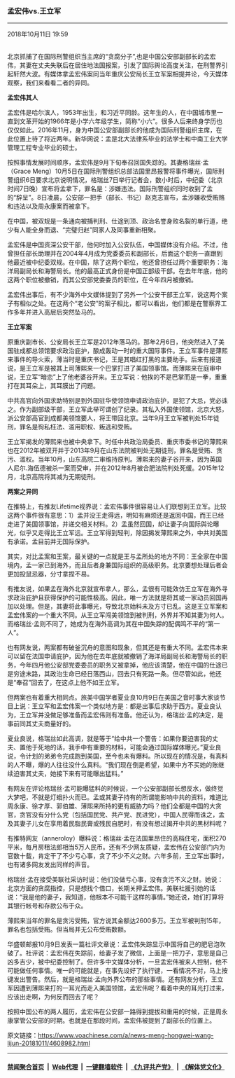 ### 孟宏伟vs.王立军
------------------------

<div class="published">
 <span class="date" title="中国时间">
  <time datetime="2018-10-11T19:59:23+08:00">
   2018年10月11日 19:59
  </time>
 </span>
</div>
<br/>
<div class="wsw">
 <p>
  北京抓捕了在国际刑警组织当主席的“贪腐分子”,也是中国公安部副部长的孟宏伟，其妻在丈夫失联后在居住地法国报案，引发了国际舆论高度关注，在刑警界引起轩然大波。有媒体拿孟宏伟案同当年重庆公安局长王立军案相提并论，今天媒体观察，我们来看看二者的异同。
 </p>
 <p>
  <strong>
   孟宏伟其人
  </strong>
 </p>
 <p>
  孟宏伟是哈尔滨人，1953年出生，和习近平同龄。这年生的人，在中国城市里一直到文革开始的1966年是小学六年级学生，简称“小六”。很多人后来终身学历也仅仅如此。2016年11月，身为中国公安部副部长的他成为国际刑警组织主席，在此位置上待了将近两年。新华网说：孟是北大法律系毕业的法学士和中南工业大学管理工程专业毕业的硕士。
 </p>
 <p>
  按照事情发展时间顺序，孟宏伟是9月下旬奉召回国失踪的。其妻格瑞丝·孟（Grace Meng）10月5日在国际刑警组织总部法国里昂报警将事件曝光，国际刑警组织6日要求北京说明情况，格瑞丝7日举行记者会，数小时后，中纪委（北京时间7日晚）宣布将孟拿下，罪名是：涉嫌违法。国际刑警组织同时收到了孟的“辞呈”。8日凌晨，公安部一把手（部长、书记）赵克志宣布，孟涉嫌收受贿赂和违法以及周永康案而被拿下。
 </p>
 <p>
  在中国，被双规是一条通向被捕判刑、仕途到顶、政治名誉身败名裂的单行道，绝少有人能全身而退、“完璧归赵”同家人及同事重新相聚。
 </p>
 <p>
  孟宏伟是中国资深公安干部，他何时加入公安队伍，中国媒体没有介绍。不过，他曾担任部长助理并在2004年4月成为党委委员和副部长，后面这个职务一直跟到他最近被中纪委双规。在中国，除了这两个职位，他还曾担任过两个重要职务：海洋局副局长和海警局长。他的最高正式身份是中国正部级干部。在去年年底，他的这两个职位被撤销，而其公安部党委委员的职位，在今年四月被撤销。
 </p>
 <p>
  孟宏伟出事后，有不少海外中文媒体提到了另外一个公安干部王立军，说这两个案子有相似之处。在这两个“老公安”的案子相比，都可以看出，他们都是在警察界工作多年并进入高层后突然坠马的。
 </p>
 <p>
  <strong>
   王立军案
  </strong>
 </p>
 <p>
  原重庆副市长、公安局长王立军是2012年落马的。那年2月6日，他突然进入了美国驻成都总领馆要求政治庇护，酿成轰动一时的重大国际事件。王立军事件是薄熙来事件的导火索，薄当时是重庆书记，王是其唱红打黑的主要助手。后来有报道说，是王立军是被其上司薄熙来一个巴掌打进了美国领事馆。而薄熙来在庭审中说，王立军“暗恋”上了他老婆谷开来。王立军说：他挨的不是巴掌而是一拳，重重打在其耳朵上，其耳膜出了问题。
 </p>
 <p>
  中共高官向外国求助特别是到外国驻华使领馆申请政治庇护，是犯了大忌，党必诛之。作为副部级干部，王立军此举可谓创了纪录。其私入外国使领馆，北京大怒，派公安部高官到成都美领馆要人，将王带回北京。当年9月王立军被判处15年徒刑，罪名是徇私枉法、滥用职权、叛逃和受贿。
 </p>
 <p>
  王立军揭发的薄熙来也被中央拿下。时任中共政治局委员、重庆市委书记的薄熙来也在2012年被双开并于2013年9月在山东法院被判处无期徒刑，罪名是受贿、贪污、滥权。当年10月，山东高院二审维持原判。薄熙来的妻子谷开来，因为英国人尼尔.海伍德被杀一案而受审，并在2012年8月被合肥法院判处死缓。2015年12月，北京高院将其减为无期徒刑。
 </p>
 <p>
  <strong>
   两案之异同
  </strong>
 </p>
 <p>
  在推特上，有推友Lifetime视界说：孟宏伟事件很容易让人们联想到王立军。比较这两个事件很有意思：1）孟并没王走得远，明知有麻烦还是返回中国，而王已经走进了美国领事馆，并递交相关材料。2）孟虽然回国，却让妻子向国际舆论曝光，似乎又走得比王立军远。王立军得到轻判，除因揭发薄熙来之外，中共对美国有承诺。孟目前并无国际保护。
 </p>
 <p>
  其实，对比孟案和王案，最关键的一点就是王与孟所处的地方不同：王全家在中国境内，孟一家已到海外，而且后者身兼国际组织的高级职务。北京要想处理后者会更加投鼠忌器，分寸拿捏不易。
 </p>
 <p>
  有推友说，如果孟在海外北京就宣布拿人，那么，孟很有可能效仿王立军在海外寻求政治庇护且获得保护的可能性极高。因此，唯一方法就是将其或一家动员回国再加以处理。但是，其妻将此事曝光，导致北京始料未及方寸已乱。这是王立军案和孟宏伟案的一个重大不同。从王立军闯美领馆到被判刑，外界并不知其妻为何人。而格瑞丝·孟则不同了，她成为在海外高调为其在中国失踪的配偶鸣不平的“第一人”。
 </p>
 <p>
  也有网友说，两案都有破釜沉舟的意图和现象，但其还是有重大不同。孟宏伟本来可以留在法国申请庇护，因为他在去年底就被撤销了海洋局副局长和海警局长的职务，今年四月他公安部党委委员的职务又被拿掉，他应该清楚，他在中国的仕途已是穷途末路，其政治生命已经日落西山，回去只有死路一条。但尽管如此，他还是“奉召”回去了，在这点上他不如王立军。
 </p>
 <p>
  但两案也有着重大相同点。旅美中国学者夏业良10月9日在美国之音时事大家谈节目上说：王立军和孟宏伟案一个类似地方是：都是出事后求助于西方。夏业良认为，王立军并没做足够准备而孟宏伟则有准备。他还认为，格瑞丝·孟的决定，是事前同其丈夫商量好的。
 </p>
 <p>
  夏业良说，格瑞丝如此高调，就是等于“给中共一个警告：如果你要迫害我的丈夫、置他于死地的话，我手中有重要的材料，可能会通过国际媒体曝光。”夏业良说，令计划的弟弟令完成跑到美国，至今也未有爆料。所以现在的情况是，有真料的人不曝，爆的人往往没什么真料。“我们现在倒是希望，如果中方不买她的账继续迫害其丈夫，她接下来有可能曝出猛料。”
 </p>
 <p>
  有网友在评论格瑞丝·孟可能曝猛料的时候说，一个公安部副部长想反水，做终觉大梦吧，不就是灯蛾扑火而已。孟或其妻子持有的所谓能影响中共的资料，难道比周永康、徐才厚、郭伯雄、薄熙来所持的更有威胁力吗？他们全都是中国的大贪官，贪官没有分什么党（包括国民党、共产党、民进党），中国人民得而诛之，孟及其妻子儿女在享用着民脂民膏或残民自肥时，有没有想过揭开中共的黑材料呢？
 </p>
 <p>
  有推特网友（anneroloy）曝料说：格瑞丝·孟在法国里昂住的高档住宅，面积270平米，每月房租法郎相当5万人民币。还有不少网友质疑，孟宏伟在公安部门内为官数十载，肯定干了不少亏心事，贪了不少不义之财。六年多前，王立军出事时，也有诸多网友发出同样的声音。
 </p>
 <p>
  格瑞丝·孟在接受美联社采访时说：他们没做亏心事，没有贪污不义之财。她说：北京方面的贪腐指控，只是想找个借口，长期关押孟宏伟。美联社援引她的话说：“我是他的妻子，我知道，他根本不可能干这样的事情。”她还说，她们打算将其银行帐号和存款公布于众。
 </p>
 <p>
  薄熙来当年的罪名是贪污受贿，官方说其金额达2600多万。王立军被判刑15年，罪名也包括受贿。但当局并无公布受贿数额。
 </p>
 <p>
  华盛顿邮报10月9日发表一篇社评文章说：孟宏伟失踪显示中国将自己的肥皂泡吹破了。社评说：孟宏伟在失踪前，给妻子发了微信，上面是一把刀子，意思是自己凶多吉少，被中纪委控制了。但许多中文媒体分析，一旦孟宏伟被来人控制，他不可能做任何事情。唯一的可能就是，在事先设好了执行键，一看情况不对，马上按键发出警告。然后，就是格瑞丝·孟向外界公布的那些事情。还有网友分析，王立军因遭到薄熙来打的一耳光而走入美国领馆，孟宏伟呢？看着中央的耳光打过来，应该出走啊，为何反而回去了呢？
 </p>
 <p>
  按照中国公布的两人履历，孟宏伟在公安部一路得到提拔和重用的时候，正是周永康掌管公安部的时期。也就是在那段时间，孟宏伟被提到了副部长的位置上。
 </p>
</div>

原文链接：https://www.voachinese.com/a/news-meng-hongwei-wang-lijun-20181011/4608982.html


------------------------
#### [禁闻聚合首页](https://github.com/gfw-breaker/banned-news/blob/master/README.md) &nbsp;|&nbsp; [Web代理](https://github.com/gfw-breaker/open-proxy/blob/master/README.md) &nbsp;|&nbsp;  [一键翻墙软件](https://github.com/gfw-breaker/nogfw/blob/master/README.md) &nbsp;|&nbsp; [《九评共产党》](https://github.com/gfw-breaker/9ping.md/blob/master/README.md#九评之一评共产党是什么) &nbsp;|&nbsp; [《解体党文化》](https://github.com/gfw-breaker/jtdwh.md/blob/master/README.md#绪论)